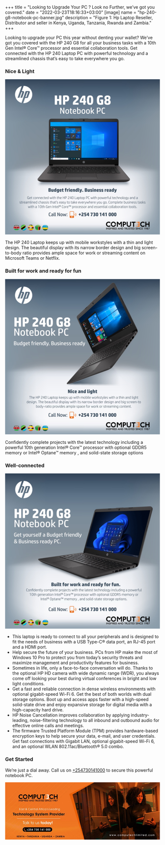 +++
title = "Looking to Upgrade Your PC ? Look no Further, we’ve got you covered."
date = "2022-03-23T18:16:33+03:00"
[image]
  name = "hp-240-g8-notebook-pc-banner.jpg"
  description = "Figure 1: Hp Laptop Reseller, Distributor and seller in Kenya, Uganda, Tanzania, Rwanda and Zambia."
+++

Looking to upgrade your PC this year without denting your wallet? We’ve got you covered with the HP 240 G8 for all your business tasks with a 10th Gen Intel® Core™ processor and essential collaboration tools.
Get connected with the HP 240 Laptop PC with powerful technology and a streamlined chassis that’s easy to take everywhere you go.

### Nice & Light

![Figure 2: Affordable Laptops in Nairobi, Kenya.](/images/hp-240-g8-notebook-pc-sm-00.jpg "Figure 2: Affordable Laptops in Nairobi, Kenya.")

The HP 240 Laptop keeps up with mobile workstyles with a thin and light design. The beautiful display with its narrow border design and big screen-to-body ratio provides ample space for work or streaming content on Microsoft Teams or Netflix.

### Built for work and ready for fun

![Figure 3: Best laptop prices in Nairobi, Kenya.](/images/hp-240-g8-notebook-pc-sm-01.jpg "Figure 3: Best laptop prices in Nairobi, Kenya.")

Confidently complete projects with the latest technology including a powerful 10th generation Intel® Core™ processor with optional GDDR5 memory or Intel® Optane™ memory , and solid-state storage options

### Well-connected

![Figure 4: Budget Friendly prices of laptops in Nairobi, Kenya.](/images/hp-240-g8-notebook-pc-sm-02.jpg "Figure 4: Budget Friendly prices of laptops in Nairobi, Kenya.")

- This laptop is ready to connect to all your peripherals and is designed to fit the needs of business with a USB Type-C® data port, an RJ-45 port and a HDMI port.
- Help secure the future of your business. PCs from HP make the most of Windows 10 Pro to protect you from today’s security threats and maximize management and productivity features for business.
- Sometimes in life, only a face-to-face conversation will do. Thanks to the optional HP HD camera with wide dynamic range (WDR), you always come off looking your best during virtual conferences in bright and low light conditions.
- Get a fast and reliable connection in dense wireless environments with optional gigabit-speed Wi-Fi 6. Get the best of both worlds with dual storage options. Boot up and access apps faster with a high-speed solid-state drive and enjoy expansive storage for digital media with a high-capacity hard drive.
- HP Noise Cancellation improves collaboration by applying industry-leading, noise-filtering technology to all inbound and outbound audio for effective online calls and meetings.
- The firmware Trusted Platform Module (TPM) provides hardware-based encryption keys to help secure your data, e-mail, and user credentials. Get fast connections with Gigabit LAN, optional gigabit-speed Wi-Fi 6, and an optional WLAN 802.11ac/Bluetooth® 5.0 combo.

### Get Started

We’re just a dial away. Call us on [+254730141000](tel:+254730141000) to secure this powerful notebook PC.


[![](/images/computech-main-mage.jpg)](tel:+254730141000)

